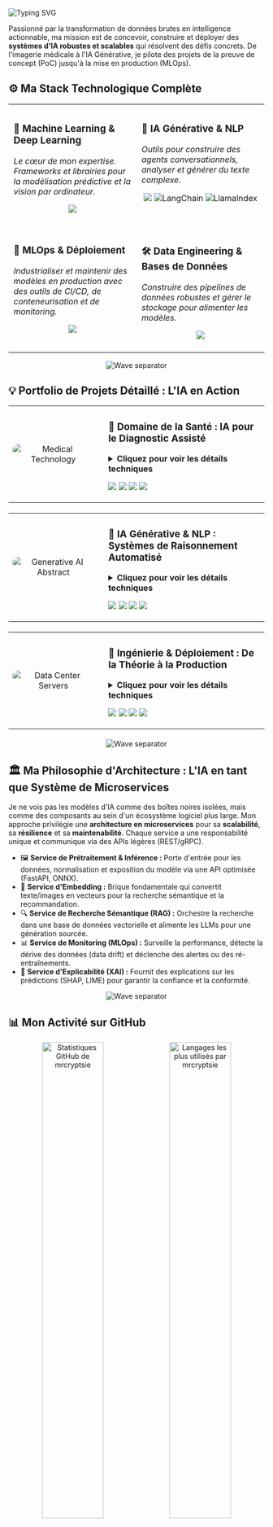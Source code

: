 <!-- 
======================================================================
  ARCHITECTE DE L'INTELLIGENCE ARTIFICIELLE | TITO VIGNINNOU LUCIEN
======================================================================
-->

<!-- En-tête avec disposition en colonnes -->
<div width="100%">
      <!-- Titre animé -->
      <img src="https://i.postimg.cc/NFKv7YG2/banner-linkedin-final.png" alt="Typing SVG" />
      <p align="left">
        Passionné par la transformation de données brutes en intelligence actionnable, ma mission est de concevoir, construire et déployer des <strong>systèmes d'IA robustes et scalables</strong> qui résolvent des défis concrets. De l'imagerie médicale à l'IA Générative, je pilote des projets de la preuve de concept (PoC) jusqu'à la mise en production (MLOps).
      </p>
      <div align="left">
        <a href="https://linkedin.com/in/tito-vigninnou" target="blank"></a>
        <a href="mailto:titovlucien@gmail.com" target="blank"></a>
      </div>
</div>

## ⚙️ Ma Stack Technologique Complète

<table width="100%">
  <tr>
    <td width="50%" valign="top" style="padding: 10px;">
      <h3>🧠 Machine Learning & Deep Learning</h3>
      <p><i>Le cœur de mon expertise. Frameworks et librairies pour la modélisation prédictive et la vision par ordinateur.</i></p>
      <p align="center">
        <a href="#"><img src="https://skillicons.dev/icons?i=python,pytorch,tensorflow,sklearn,pandas,numpy,opencv,huggingface,jupyter,scipy" /></a>
      </p>
    </td>
    <td width="50%" valign="top" style="padding: 10px;">
      <h3>💬 IA Générative & NLP</h3>
      <p><i>Outils pour construire des agents conversationnels, analyser et générer du texte complexe.</i></p>
      <p align="center">
        <a href="#"><img src="https://skillicons.dev/icons?i=huggingface,openai" /></a>
        <img src="https://img.shields.io/badge/LangChain-FFFFFF?style=flat-square" alt="LangChain"/>
        <img src="https://img.shields.io/badge/LlamaIndex-6B35A2?style=flat-square" alt="LlamaIndex"/>
      </p>
    </td>
  </tr>
  <tr>
    <td width="50%" valign="top" style="padding: 10px;">
      <h3>🚀 MLOps & Déploiement</h3>
      <p><i>Industrialiser et maintenir des modèles en production avec des outils de CI/CD, de conteneurisation et de monitoring.</i></p>
      <p align="center">
        <a href="#"><img src="https://skillicons.dev/icons?i=docker,kubernetes,githubactions,fastapi,flask,django,nginx" /></a>
      </p>
    </td>
    <td width="50%" valign="top" style="padding: 10px;">
      <h3>🛠️ Data Engineering & Bases de Données</h3>
      <p><i>Construire des pipelines de données robustes et gérer le stockage pour alimenter les modèles.</i></p>
      <p align="center">
        <a href="#"><img src="https://skillicons.dev/icons?i=postgres,mysql,sqlite,redis,kafka,rabbitmq" /></a>
      </p>
    </td>
  </tr>
</table>

<!-- Séparateur de section stylé -->
<p align="center">
  <img src="https://i.postimg.cc/MGwCvVhL/2.png" alt="Wave separator" />
</p>

## 💡 Portfolio de Projets Détaillé : L'IA en Action

<!-- Projet 1: Santé -->
<table width="100%" style="margin-bottom: 20px;">
  <tr>
    <td width="35%" valign="middle" align="center">
      <img src="https://images.unsplash.com/photo-1579684385127-1ef15d508118?q=80&w=1180&auto=format&fit=crop" style="border-radius: 10px;" alt="Medical Technology" />
    </td>
    <td width="65%" valign="top" style="padding-left: 20px;">
      <h3>🏥 Domaine de la Santé : IA pour le Diagnostic Assisté</h3>
      <details>
        <summary><strong>Cliquez pour voir les détails techniques</strong></summary>
        <br>
        <p><strong>Contexte :</strong> Améliorer la précision et la rapidité des diagnostics en exploitant la puissance du Deep Learning sur des données médicales hétérogènes (imagerie, données cliniques).</p>
        <p><strong>Solutions Techniques :</strong></p>
        <ul>
          <li><b>🔬 Oncologie (U-Net) :</b> Segmentation de tumeurs cérébrales sur des IRM 3D avec un modèle U-Net avancé, en utilisant des fonctions de perte combinées (Focal + Dice Loss) pour gérer le déséquilibre extrême des classes.</li>
          <li><b>🧠 Neurologie (XGBoost) :</b> Prédiction d'AVC via un pipeline ML complet, avec optimisation des hyperparamètres par Optuna pour maximiser le rappel (recall).</li>
          <li><b>🩺 Dermatologie (ViT) :</b> Classification de lésions cutanées en fine-tunant un Vision Transformer (ViT) pour capturer les dépendances globales dans les images.</li>
        </ul>
      </details>
      <p align="left">
        <img src="https://img.shields.io/badge/PyTorch-EE4C2C?style=for-the-badge&logo=pytorch&logoColor=white" />
        <img src="https://img.shields.io/badge/TensorFlow-FF6F00?style=for-the-badge&logo=tensorflow&logoColor=white" />
        <img src="https://img.shields.io/badge/Scikit--learn-F7931E?style=for-the-badge&logo=scikit-learn&logoColor=white" />
        <img src="https://img.shields.io/badge/XGBoost-2C759A?style=for-the-badge" />
      </p>
    </td>
  </tr>
</table>

<!-- Projet 2: GenAI -->
<table width="100%" style="margin-bottom: 20px;">
  <tr>
    <td width="35%" valign="middle" align="center">
      <img src="https://images.unsplash.com/photo-1677756119517-756a188d2d94?q=80&w=1170&auto=format&fit=crop" style="border-radius: 10px;" alt="Generative AI Abstract" />
    </td>
    <td width="65%" valign="top" style="padding-left: 20px;">
      <h3>🤖 IA Générative & NLP : Systèmes de Raisonnement Automatisé</h3>
      <details>
        <summary><strong>Cliquez pour voir les détails techniques</strong></summary>
        <br>
        <p><strong>Contexte :</strong> Construire des applications capables de comprendre, de rechercher et de générer du langage naturel pour automatiser des tâches complexes.</p>
        <p><strong>Solutions Techniques :</strong></p>
        <ul>
          <li><b>💬 Agent Conversationnel (RAG) :</b> Développement d'un système de Q&R sur une base de connaissances techniques via l'architecture Retrieval-Augmented Generation. Le pipeline inclut le découpage sémantique, l'embedding via des modèles Hugging Face, et la génération contextuelle sourcée avec des LLMs.</li>
          <li><b>📝 Analyse de Sentiments :</b> Fine-tuning de modèles BERT (`camemBERT`) pour la classification de texte, le tout packagé dans une API FastAPI pour des inférences rapides.</li>
        </ul>
      </details>
      <p align="left">
        <img src="https://img.shields.io/badge/LangChain-FFFFFF?style=for-the-badge" />
        <img src="https://img.shields.io/badge/Hugging_Face-FFD21E?style=for-the-badge&logo=hugging-face&logoColor=black" />
        <img src="https://img.shields.io/badge/OpenAI-412991?style=for-the-badge&logo=openai&logoColor=white" />
        <img src="https://img.shields.io/badge/Vector--DB-9359E8?style=for-the-badge" />
      </p>
    </td>
  </tr>
</table>

<!-- Projet 3: Déploiement -->
<table width="100%" style="margin-bottom: 20px;">
  <tr>
    <td width="35%" valign="middle" align="center">
      <img src="https://i.postimg.cc/Y0j1qLXL/programming-background-collage.jpg" style="border-radius: 10px;" alt="Data Center Servers" />
    </td>
    <td width="65%" valign="top" style="padding-left: 20px;">
      <h3>🚀 Ingénierie & Déploiement : De la Théorie à la Production</h3>
      <details>
        <summary><strong>Cliquez pour voir les détails techniques</strong></summary>
        <br>
        <p><strong>Contexte :</strong> Transformer des modèles ML en services fiables, scalables et intégrés dans des applications réelles.</p>
        <p><strong>Solutions Techniques :</strong></p>
        <ul>
          <li><b>📈 Moteur de Recommandation :</b> Architecture complète en microservices (Docker, FastAPI) pour un moteur de recommandation hybride (collaboratif + content-based) avec ré-entraînement asynchrone (Celery/Redis) et base de données PostgreSQL.</li>
          <li><b>🏆 Hackathon CELTIIS (1er Prix) :</b> En 48h, développement d'un PoC de plateforme de streaming, incluant un algorithme de recommandation performant pour résoudre le problème du "cold start".</li>
        </ul>
      </details>
      <p align="left">
        <img src="https://img.shields.io/badge/FastAPI-009688?style=for-the-badge&logo=fastapi&logoColor=white" />
        <img src="https://img.shields.io/badge/Docker-2496ED?style=for-the-badge&logo=docker&logoColor=white" />
        <img src="https://img.shields.io/badge/PostgreSQL-4169E1?style=for-the-badge&logo=postgresql&logoColor=white" />
        <img src="https://img.shields.io/badge/Microservices-grey?style=for-the-badge" />
      </p>
    </td>
  </tr>
</table>

<!-- Séparateur de section stylé -->
<p align="center">
  <img src="https://i.postimg.cc/k4LGrTpZ/1.png" alt="Wave separator" />
</p>

## 🏛️ Ma Philosophie d'Architecture : L'IA en tant que Système de Microservices

Je ne vois pas les modèles d'IA comme des boîtes noires isolées, mais comme des composants au sein d'un écosystème logiciel plus large. Mon approche privilégie une **architecture en microservices** pour sa **scalabilité**, sa **résilience** et sa **maintenabilité**. Chaque service a une responsabilité unique et communique via des APIs légères (REST/gRPC).

-   🖼️ **Service de Prétraitement & Inférence :** Porte d'entrée pour les données, normalisation et exposition du modèle via une API optimisée (FastAPI, ONNX).
-   💬 **Service d'Embedding :** Brique fondamentale qui convertit texte/images en vecteurs pour la recherche sémantique et la recommandation.
-   🔍 **Service de Recherche Sémantique (RAG) :** Orchestre la recherche dans une base de données vectorielle et alimente les LLMs pour une génération sourcée.
-   📊 **Service de Monitoring (MLOps) :** Surveille la performance, détecte la dérive des données (data drift) et déclenche des alertes ou des ré-entraînements.
-   🔬 **Service d'Explicabilité (XAI) :** Fournit des explications sur les prédictions (SHAP, LIME) pour garantir la confiance et la conformité.

<!-- Séparateur de section stylé -->
<p align="center">
  <img src="https://i.postimg.cc/k4LGrTpZ/1.png" alt="Wave separator" />
</p>

## 📊 Mon Activité sur GitHub

<div align="center">
  <img src="https://github-readme-stats.vercel.app/api?username=mrcryptsie&show_icons=true&theme=tokyonight&count_private=true&include_all_commits=true&border_radius=10&border_color=30363d" alt="Statistiques GitHub de mrcryptsie" width="49%"/>
  <img src="https://github-readme-stats.vercel.app/api/top-langs/?username=mrcryptsie&layout=compact&theme=tokyonight&border_radius=10&border_color=30363d" alt="Langages les plus utilisés par mrcryptsie" width="49%"/>
</div>

<br>
---
<p align="center">
  🚀 Ouvert aux collaborations et aux défis stimulants. N'hésitez pas à me contacter !
</p>
